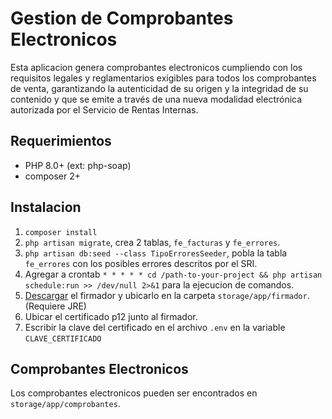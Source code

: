 # Gestion de Comprobantes Electronicos

Esta aplicacion genera comprobantes electronicos cumpliendo con los requisitos legales
y reglamentarios exigibles para todos los comprobantes de venta, garantizando la
autenticidad de su origen y la integridad de su contenido y que se emite a través de
una nueva modalidad electrónica autorizada por el Servicio de Rentas Internas.

## Requerimientos
* PHP 8.0+ (ext: php-soap)
* composer 2+

## Instalacion

1. `composer install`
1. `php artisan migrate`, crea 2 tablas, `fe_facturas` y `fe_errores`.
1. `php artisan db:seed --class TipoErroresSeeder`, pobla la tabla `fe_errores` con los posibles errores descritos por el SRI.
1. Agregar a crontab `* * * * * cd /path-to-your-project && php artisan schedule:run >> /dev/null 2>&1` para la ejecucion de comandos.
1. [Descargar](https://github.com/jordiicabrera/FirmaSriJava) el firmador y ubicarlo en la carpeta `storage/app/firmador`. (Requiere JRE)
1. Ubicar el certificado p12 junto al firmador.
1. Escribir la clave del certificado en el archivo `.env` en la variable `CLAVE_CERTIFICADO`

## Comprobantes Electronicos
Los comprobantes electronicos pueden ser encontrados en `storage/app/comprobantes`.
